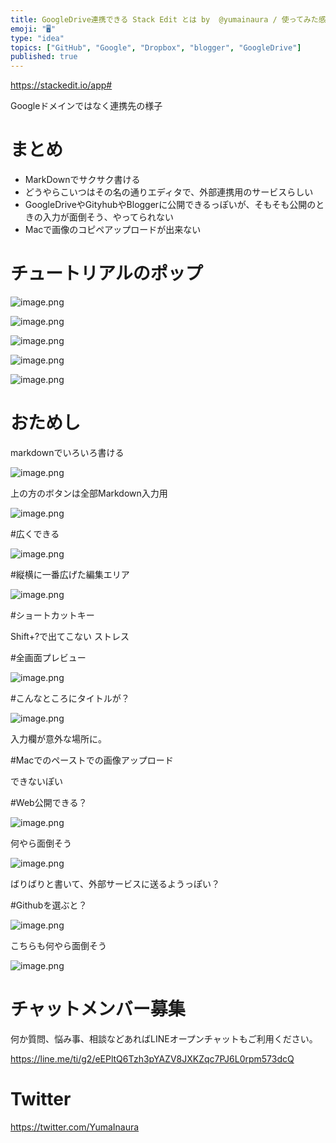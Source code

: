 ```yaml
---
title: GoogleDrive連携できる Stack Edit とは by  @yumainaura / 使ってみた感想 /  Markdownエデ
emoji: "🖥"
type: "idea"
topics: ["GitHub", "Google", "Dropbox", "blogger", "GoogleDrive"]
published: true
---
```



https://stackedit.io/app#

Googleドメインではなく連携先の様子

# まとめ

- MarkDownでサクサク書ける
- どうやらこいつはその名の通りエディタで、外部連携用のサービスらしい
- GoogleDriveやGityhubやBloggerに公開できるっぽいが、そもそも公開のときの入力が面倒そう、やってられない
- Macで画像のコピペアップロードが出来ない


# チュートリアルのポップ

![image.png](https://qiita-image-store.s3.amazonaws.com/0/89618/4d758cd9-59ed-60d2-4c1e-ca3633c777b8.png)

![image.png](https://qiita-image-store.s3.amazonaws.com/0/89618/e6bc2744-390f-26f5-75fb-05766e88d0cb.png)

![image.png](https://qiita-image-store.s3.amazonaws.com/0/89618/9782a290-5263-c894-db93-0d8116cd8e05.png)

![image.png](https://qiita-image-store.s3.amazonaws.com/0/89618/82969db2-0e88-df98-a31b-d1bb3c2efb52.png)

![image.png](https://qiita-image-store.s3.amazonaws.com/0/89618/363bf959-3dd5-8d92-6cda-d9b91723be61.png)

# おためし

markdownでいろいろ書ける

![image.png](https://qiita-image-store.s3.amazonaws.com/0/89618/0728f411-422a-60e4-13cc-d7bbec9d4d88.png)

上の方のボタンは全部Markdown入力用

![image.png](https://qiita-image-store.s3.amazonaws.com/0/89618/e91bec5d-f1f7-2737-cede-2ca926116649.png)

#広くできる

![image.png](https://qiita-image-store.s3.amazonaws.com/0/89618/c0a4db3b-dc67-501b-bbb9-d06e193f3099.png)

#縦横に一番広げた編集エリア

![image.png](https://qiita-image-store.s3.amazonaws.com/0/89618/e6bf3ac9-3f8f-fdf0-8688-34fd0000a1d3.png)

#ショートカットキー

Shift+?で出てこない
ストレス

#全画面プレビュー

![image.png](https://qiita-image-store.s3.amazonaws.com/0/89618/7c07c97a-dc35-8550-f7d1-d17b8512beb7.png)

#こんなところにタイトルが？

![image.png](https://qiita-image-store.s3.amazonaws.com/0/89618/581d9049-5408-dcf7-ded4-06f3159b5f5e.png)

入力欄が意外な場所に。

#Macでのペーストでの画像アップロード

できないぽい

#Web公開できる？

![image.png](https://qiita-image-store.s3.amazonaws.com/0/89618/39c18272-4a89-5490-3940-084b38b84fb0.png)

何やら面倒そう

![image.png](https://qiita-image-store.s3.amazonaws.com/0/89618/cc7797dd-7bf1-0a69-238b-c0d728e6acc7.png)

ばりばりと書いて、外部サービスに送るようっぽい？

#Githubを選ぶと？

![image.png](https://qiita-image-store.s3.amazonaws.com/0/89618/80eb2c99-3a76-f3b3-b11c-c785d47d1e5e.png)

こちらも何やら面倒そう

![image.png](https://qiita-image-store.s3.amazonaws.com/0/89618/cb390748-8165-9371-168a-3059e3d54321.png)








<!-- Update From Qiita API -->

# チャットメンバー募集


何か質問、悩み事、相談などあればLINEオープンチャットもご利用ください。

https://line.me/ti/g2/eEPltQ6Tzh3pYAZV8JXKZqc7PJ6L0rpm573dcQ





# Twitter


https://twitter.com/YumaInaura


<!-- Update From Qiita API -->


